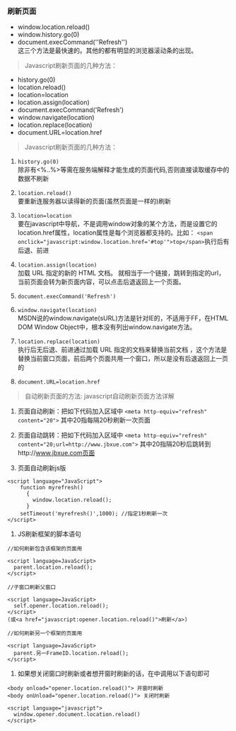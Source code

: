 ### 刷新页面

- window.location.reload()
- window.history.go(0)
- document.execCommand(''Refresh'') <br/>
这三个方法是最快速的。其他的都有明显的浏览器滚动条的出现。


> Javascript刷新页面的几种方法：

- history.go(0)
- location.reload()
- location=location
- location.assign(location)
- document.execCommand('Refresh')
- window.navigate(location)
- location.replace(location)
- document.URL=location.href

>  Javascript刷新页面的几种方法：

1. `history.go(0)` <br/>
除非有<%..%>等需在服务端解释才能生成的页面代码,否则直接读取缓存中的数据不刷新

1. `location.reload()` <br/>
要重新连服务器以读得新的页面(虽然页面是一样的)刷新

1. `location=location` <br/>
要在javascript中导航，不是调用window对象的某个方法，而是设置它的location.href属性，location属性是每个浏览器都支持的。比如：
`<span onclick="javascript:window.location.href='#top'">top</span>`执行后有后退、前进

1. `location.assign(location)` <br/>
加载 URL 指定的新的 HTML 文档。 就相当于一个链接，跳转到指定的url，当前页面会转为新页面内容，可以点击后退返回上一个页面。

1. ` document.execCommand('Refresh') ` <br/>

1. `window.navigate(location)` <br/>
MSDN说的window.navigate(sURL)方法是针对IE的，不适用于FF，在HTML DOM Window Object中，根本没有列出window.navigate方法。

1. `location.replace(location)` <br/>
执行后无后退、前进通过加载 URL 指定的文档来替换当前文档 ，这个方法是替换当前窗口页面，前后两个页面共用一个窗口，所以是没有后退返回上一页的

1. `document.URL=location.href` <br/>

> 自动刷新页面的方法: javascript自动刷新页面方法详解

1. 页面自动刷新：把如下代码加入<head>区域中
` <meta http-equiv="refresh" content="20"> `
其中20指每隔20秒刷新一次页面

1. 页面自动跳转：把如下代码加入<head>区域中
` <meta http-equiv="refresh" content="20;url=http://www.jbxue.com"> `
其中20指隔20秒后跳转到http://www.jbxue.com页面

1. 页面自动刷新js版
  ```
  <script language="JavaScript">
      function myrefresh()
        {
          window.location.reload();
        }
      setTimeout('myrefresh()',1000); //指定1秒刷新一次
  </script>
  ```

1. JS刷新框架的脚本语句
  ```
  //如何刷新包含该框架的页面用

  <script language=JavaScript>
    parent.location.reload();
  </script>

  //子窗口刷新父窗口

  <script language=JavaScript>
    self.opener.location.reload();
  </script>
  (或<a href="javascript:opener.location.reload()">刷新</a>)

  //如何刷新另一个框架的页面用

  <script language=JavaScript>
    parent.另一FrameID.location.reload();
  </script>
  ```
1. 如果想关闭窗口时刷新或者想开窗时刷新的话，在<body>中调用以下语句即可
  ```
  <body onload="opener.location.reload()"> 开窗时刷新
  <body onUnload="opener.location.reload()"> 关闭时刷新

  <script language="javascript">
    window.opener.document.location.reload()
  </script>
  ```
